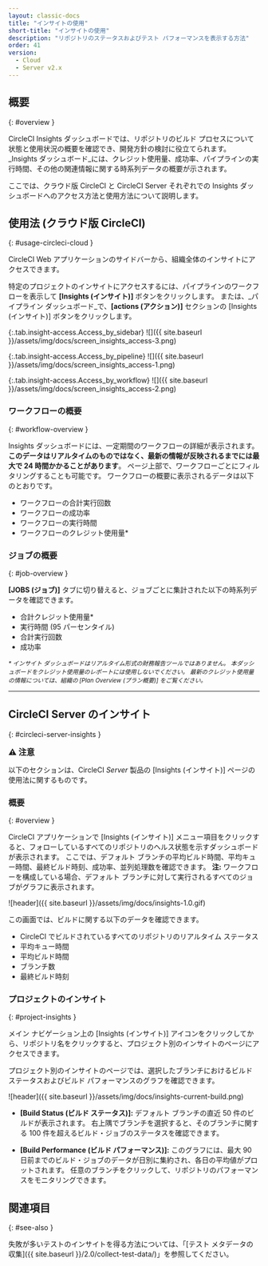 ```yaml
---
layout: classic-docs
title: "インサイトの使用"
short-title: "インサイトの使用"
description: "リポジトリのステータスおよびテスト パフォーマンスを表示する方法"
order: 41
version:
  - Cloud
  - Server v2.x
---
```


## 概要
{: #overview }


CircleCI Insights ダッシュボードでは、リポジトリのビルド プロセスについて状態と使用状況の概要を確認でき、開発方針の検討に役立てられます。 _Insights ダッシュボード_には、クレジット使用量、成功率、パイプラインの実行時間、その他の関連情報に関する時系列データの概要が示されます。

ここでは、クラウド版 CircleCI と CircleCI Server それぞれでの Insights ダッシュボードへのアクセス方法と使用方法について説明します。

## 使用法 (クラウド版 CircleCI)
{: #usage-circleci-cloud }

CircleCI Web アプリケーションのサイドバーから、組織全体のインサイトにアクセスできます。

特定のプロジェクトのインサイトにアクセスするには、パイプラインのワークフローを表示して **[Insights (インサイト)]** ボタンをクリックします。 または、_パイプライン ダッシュボード_で、**[actions (アクション)]** セクションの [Insights (インサイト)] ボタンをクリックします。

{:.tab.insight-access.Access_by_sidebar}
![]({{ site.baseurl }}/assets/img/docs/screen_insights_access-3.png)

{:.tab.insight-access.Access_by_pipeline}
![]({{ site.baseurl }}/assets/img/docs/screen_insights_access-1.png)

{:.tab.insight-access.Access_by_workflow}
![]({{ site.baseurl }}/assets/img/docs/screen_insights_access-2.png)


### ワークフローの概要
{: #workflow-overview }

Insights ダッシュボードには、一定期間のワークフローの詳細が表示されます。 **このデータはリアルタイムのものではなく、最新の情報が反映されるまでには最大で 24 時間かかることがあります**。 ページ上部で、ワークフローごとにフィルタリングすることも可能です。 ワークフローの概要に表示されるデータは以下のとおりです。

- ワークフローの合計実行回数
- ワークフローの成功率
- ワークフローの実行時間
- ワークフローのクレジット使用量*

### ジョブの概要
{: #job-overview }

**[JOBS (ジョブ)]** タブに切り替えると、ジョブごとに集計された以下の時系列データを確認できます。

- 合計クレジット使用量*
- 実行時間 (95 パーセンタイル)
- 合計実行回数
- 成功率


<small>
<i> * インサイト ダッシュボードはリアルタイム形式の財務報告ツールではありません。 本ダッシュボードをクレジット使用量のレポートには使用しないでください。 最新のクレジット使用量の情報については、組織の [Plan Overview (プラン概要)] をご覧ください。</i>
</small>

---

## CircleCI Server のインサイト
{: #circleci-server-insights }

<div class="alert alert-warning" role="alert">
  <p><span style="font-size: 115%; font-weight: bold;">⚠️ 注意</span></p>
  <span> 以下のセクションは、CircleCI <i>Server</i> 製品の [Insights (インサイト)] ページの使用法に関するものです。 </span>
</div>

### 概要
{: #overview }

CircleCI アプリケーションで [Insights (インサイト)] メニュー項目をクリックすると、フォローしているすべてのリポジトリのヘルス状態を示すダッシュボードが表示されます。 ここでは、デフォルト ブランチの平均ビルド時間、平均キュー時間、最終ビルド時刻、成功率、並列処理数を確認できます。 **注:** ワークフローを構成している場合、デフォルト ブランチに対して実行されるすべてのジョブがグラフに表示されます。

![header]({{ site.baseurl }}/assets/img/docs/insights-1.0.gif)

この画面では、ビルドに関する以下のデータを確認できます。

- CircleCI でビルドされているすべてのリポジトリのリアルタイム ステータス
- 平均キュー時間
- 平均ビルド時間
- ブランチ数
- 最終ビルド時刻

### プロジェクトのインサイト
{: #project-insights }

メイン ナビゲーション上の [Insights (インサイト)] アイコンをクリックしてから、リポジトリ名をクリックすると、プロジェクト別のインサイトのページにアクセスできます。

プロジェクト別のインサイトのページでは、選択したブランチにおけるビルド ステータスおよびビルド パフォーマンスのグラフを確認できます。

![header]({{ site.baseurl }}/assets/img/docs/insights-current-build.png)

- **[Build Status (ビルド ステータス)]:** デフォルト ブランチの直近 50 件のビルドが表示されます。 右上隅でブランチを選択すると、そのブランチに関する 100 件を超えるビルド・ジョブのステータスを確認できます。

- **[Build Performance (ビルド パフォーマンス)]:** このグラフには、最大 90 日前までのビルド・ジョブのデータが日別に集約され、各日の平均値がプロットされます。 任意のブランチをクリックして、リポジトリのパフォーマンスをモニタリングできます。


## 関連項目
{: #see-also }

失敗が多いテストのインサイトを得る方法については、「[テスト メタデータの収集]({{ site.baseurl }}/2.0/collect-test-data/)」を参照してください。
